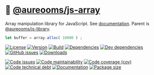 :nut_and_bolt: [@aureooms/js-array](https://make-github-pseudonymous-again.github.io/js-array)
==

Array manipulation library for JavaScript.
See [documentation](https://make-github-pseudonymous-again.github.io/js-array).
Parent is [@aureooms/js-library](https://github.com/aureooms/js-library).

```js
let buffer = array.alloc( 10000 ) ;
```

[![License](https://img.shields.io/github/license/aureooms/js-array.svg)](https://raw.githubusercontent.com/aureooms/js-array/main/LICENSE)
[![Version](https://img.shields.io/npm/v/@aureooms/js-array.svg)](https://www.npmjs.org/package/@aureooms/js-array)
[![Build](https://img.shields.io/travis/aureooms/js-array/main.svg)](https://travis-ci.org/aureooms/js-array/branches)
[![Dependencies](https://img.shields.io/david/aureooms/js-array.svg)](https://david-dm.org/aureooms/js-array)
[![Dev dependencies](https://img.shields.io/david/dev/aureooms/js-array.svg)](https://david-dm.org/aureooms/js-array?type=dev)
[![GitHub issues](https://img.shields.io/github/issues/aureooms/js-array.svg)](https://github.com/aureooms/js-array/issues)
[![Downloads](https://img.shields.io/npm/dm/@aureooms/js-array.svg)](https://www.npmjs.org/package/@aureooms/js-array)

[![Code issues](https://img.shields.io/codeclimate/issues/aureooms/js-array.svg)](https://codeclimate.com/github/aureooms/js-array/issues)
[![Code maintainability](https://img.shields.io/codeclimate/maintainability/aureooms/js-array.svg)](https://codeclimate.com/github/aureooms/js-array/trends/churn)
[![Code coverage (cov)](https://img.shields.io/codecov/c/gh/aureooms/js-array/main.svg)](https://codecov.io/gh/aureooms/js-array)
[![Code technical debt](https://img.shields.io/codeclimate/tech-debt/aureooms/js-array.svg)](https://codeclimate.com/github/aureooms/js-array/trends/technical_debt)
[![Documentation](https://make-github-pseudonymous-again.github.io/js-array//badge.svg)](https://make-github-pseudonymous-again.github.io/js-array//source.html)
[![Package size](https://img.shields.io/bundlephobia/minzip/@aureooms/js-array)](https://bundlephobia.com/result?p=@aureooms/js-array)
